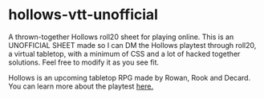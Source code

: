 # hollows-vtt-unofficial
A thrown-together Hollows roll20 sheet for playing online.
This is an UNOFFICIAL SHEET made so I can DM the Hollows playtest through roll20, a virtual tabletop, with a minimum of CSS and a lot of hacked together solutions. 
Feel free to modify it as you see fit.

Hollows is an upcoming tabletop RPG made by Rowan, Rook and Decard. You can learn more about the playtest <a href="https://rowanrookanddecard.com/Hollows-resources/">here.</a>
